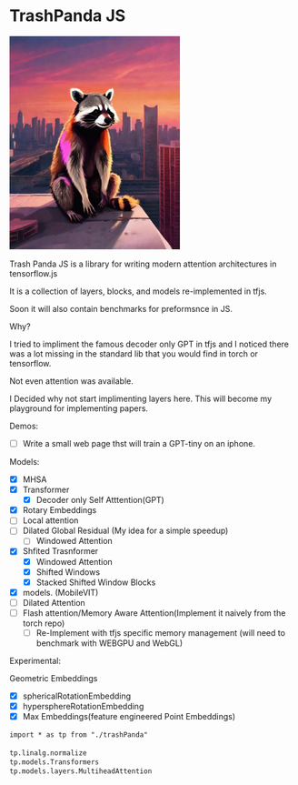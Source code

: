 # TrashPanda JS

<img width="300" src="out-0.png"></img>

Trash Panda JS is a library for writing modern attention architectures in tensorflow.js

It is a collection of layers, blocks, and models re-implemented in tfjs.

Soon it will also contain benchmarks for preformsnce in JS.

Why?

I tried to impliment the famous decoder only GPT in tfjs and I noticed there was a lot missing in the standard lib that you would find in torch or tensorflow.

Not even attention was available.

I Decided why not start implimenting layers here. This will become my playground for implementing papers.

Demos:
- [ ] Write a small web page thst will train a GPT-tiny on an iphone.

Models:

- [x] MHSA
- [x] Transformer
  - [x] Decoder only Self Atttention(GPT)
- [x] Rotary Embeddings
- [ ] Local attention
- [ ] Dilated Global Residual (My idea for a simple speedup)
  - [ ] Windowed Attention
- [x] Shfited Trasnformer
  - [x] Windowed Attention
  - [x] Shifted Windows
  - [x] Stacked Shifted Window Blocks
- [x] models. (MobileVIT)
- [ ] Dilated Attention
- [ ] Flash attention/Memory Aware Attention(Implement it naively from the torch repo)
  - [ ] Re-Implement with tfjs specific memory management (will need to benchmark with WEBGPU and WebGL)

Experimental:

Geometric Embeddings

- [x] sphericalRotationEmbedding
- [x] hypersphereRotationEmbedding
- [x] Max Embeddings(feature engineered Point Embeddings)

```
import * as tp from "./trashPanda"

tp.linalg.normalize
tp.models.Transformers
tp.models.layers.MultiheadAttention
```
